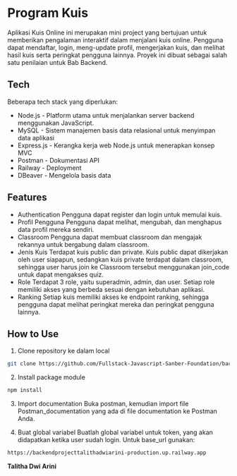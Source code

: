 # Program Kuis

Aplikasi Kuis Online ini merupakan mini project yang bertujuan untuk memberikan pengalaman interaktif dalam menjalani kuis online. Pengguna dapat mendaftar, login, meng-update profil, mengerjakan kuis, dan melihat hasil kuis serta peringkat pengguna lainnya. Proyek ini dibuat sebagai salah satu penilaian untuk Bab Backend.

## Tech

Beberapa tech stack yang diperlukan:

- Node.js - Platform utama untuk menjalankan server backend menggunakan JavaScript.
- MySQL - Sistem manajemen basis data relasional untuk menyimpan data aplikasi
- Express.js - Kerangka kerja web Node.js untuk menerapkan konsep MVC
- Postman - Dokumentasi API
- Railway - Deployment
- DBeaver - Mengelola basis data

## Features

- Authentication
  Pengguna dapat register dan login untuk memulai kuis.
- Profil Pengguna
  Pengguna dapat melihat, mengubah, dan menghapus data profil mereka sendiri.
- Classroom
  Pengguna dapat membuat classroom dan mengajak rekannya untuk bergabung dalam classroom.
- Jenis Kuis
  Terdapat kuis public dan private. Kuis public dapat dikerjakan oleh user siapapun, sedangkan kuis private terdapat dalam classroom, sehingga user harus join ke Classroom tersebut menggunakan join_code untuk dapat mengakses quiz.
- Role
  Terdapat 3 role, yaitu superadmin, admin, dan user. Setiap role memiliki akses yang berbeda sesuai dengan kebutuhan aplikasi.
- Ranking
  Setiap kuis memiliki akses ke endpoint ranking, sehingga pengguna dapat melihat peringkat mereka dan peringkat pengguna lainnya.

## How to Use

1. Clone repository ke dalam local

```sh
git clone https://github.com/Fullstack-Javascript-Sanber-Foundation/backend_project_TalithaDwiArini.git
```

2. Install package module

```sh
npm install
```

3. Import documentation
   Buka postman, kemudian import file Postman_documentation yang ada di file documentation ke Postman Anda.

4. Buat global variabel
   Buatlah global variabel untuk token, yang akan didapatkan ketika user sudah login. Untuk base_url gunakan:

```sh
https://backendprojecttalithadwiarini-production.up.railway.app
```

**Talitha Dwi Arini**
